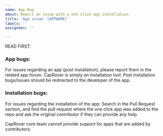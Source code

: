 ```yaml
---
name: App Bug
about: Report an issue with a one-click app installation
title: 'App issue: [APPNAME]'
labels: ''
assignees: ''

---
```



READ FIRST:

### App bugs:
For issues regarding an app (post installation), please report them in the related app forum. CapRover is simply an installation tool. Post installation bugs/issues should be redirected to the developer of the app.

### Installation bugs:
For issues regarding the installation of the app:
Search in the Pull Request section, and find the pull request where the one click app was added to the repo and ask the original contributor if they can provide any help.

CapRover core team cannot provide support for apps that are added by contributors.
